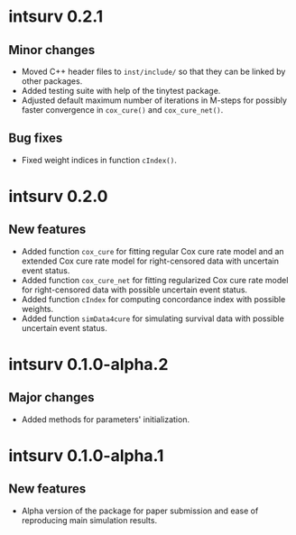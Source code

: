 # intsurv 0.2.1

## Minor changes

- Moved C++ header files to `inst/include/` so that they can be linked by other
  packages.
- Added testing suite with help of the tinytest package.
- Adjusted default maximum number of iterations in M-steps for possibly faster
  convergence in `cox_cure()` and `cox_cure_net()`.

## Bug fixes

- Fixed weight indices in function `cIndex()`.


# intsurv 0.2.0

## New features

- Added function `cox_cure` for fitting regular Cox cure rate model and an
  extended Cox cure rate model for right-censored data with uncertain event
  status.
- Added function `cox_cure_net` for fitting regularized Cox cure rate model for
  right-censored data with possible uncertain event status.
- Added function `cIndex` for computing concordance index with possible weights.
- Added function `simData4cure` for simulating survival data with possible
  uncertain event status.


# intsurv 0.1.0-alpha.2

## Major changes

- Added methods for parameters' initialization.


# intsurv 0.1.0-alpha.1

## New features

- Alpha version of the package for paper submission and ease of reproducing main
  simulation results.
